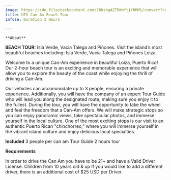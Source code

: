 ```yaml
---
image: https://cdn.filestackcontent.com/7bksbgAZTbWoYtjYNMM1/convert?cache=true&compress=true&quality=90&w=1000&fit=max&quot;);
title: UTV Can-Am Beach Tour
infose: Duration 2 Hours
		
---
```

    **About**
**BEACH TOUR:**
Isla Verde, Vacia Talega and Piñones.
Visit the island’s most beautiful beaches including: Isla Verde, Vacia Talega and Piñones Loiza.

Welcome to a unique Can-Am experience in beautiful Loíza, Puerto Rico! Our 2-hour beach tour is an exciting and memorable experience that will allow you to explore the beauty of the coast while enjoying the thrill of driving a Can-Am.

Our vehicles can accommodate up to 3 people, ensuring a private experience. Additionally, you will have the company of an expert Tour Guide who will lead you along the designated route, making sure you enjoy it to the fullest. During the tour, you will have the opportunity to take the wheel and feel the freedom that a Can-Am offers. We will make strategic stops so you can enjoy panoramic views, take spectacular photos, and immerse yourself in the local culture. One of the most exciting stops is our visit to an authentic Puerto Rican "chinchorreo," where you will immerse yourself in the vibrant island culture and enjoy delicious local specialties.

**Included**
3 people per can am
Tour Guide
2 hours tour

**Requirements**

In order to drive the Can Am you have to be 21+ and have a Valid Driver License. Children from 10 years old & up
If you would like to add a different driver, there is an additional cost of $25 USD per Driver.